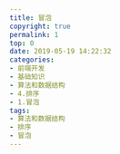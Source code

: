 ```yaml
---
title: 冒泡
copyright: true
permalink: 1
top: 0
date: 2019-05-19 14:22:32
categories:
- 前端开发
- 基础知识
- 算法和数据结构
- 4.排序
- 1.冒泡
tags:
- 算法和数据结构
- 排序
- 冒泡
---
```

